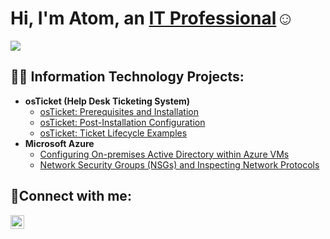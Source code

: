 <h1>Hi, I'm Atom, an <a href="https://linkedin.com/in/adan-gomez-9a77a5281">IT Professional</a>☺</h1>

![](https://i.imgur.com/waxVImv.png)

<h2>👨‍💻 Information Technology Projects:</h2>


- <b>osTicket (Help Desk Ticketing System)</b>
  - [osTicket: Prerequisites and Installation](https://github.com/AGZ2789/osticket-prereqs.git)
  - [osTicket: Post-Installation Configuration](https://github.com/AGZ2789/post-install-config-1)
  - [osTicket: Ticket Lifecycle Examples](https://github.com/AGZ2789/ticket-lifecycle/tree/main)
- <b>Microsoft Azure</b>
  - [Configuring On-premises Active Directory within Azure VMs](https://github.com/joshmadakorcc/configure-ad)
  - [Network Security Groups (NSGs) and Inspecting Network Protocols](https://github.com/joshmadakorcc/azure-network-protocols)

<h2>🤳Connect with me:</h2>

[<img align="left" alt="Josh | LinkedIn" width="22px" src="https://cdn.jsdelivr.net/npm/simple-icons@v3/icons/linkedin.svg" />][linkedin]

[linkedin]: https://www.linkedin.com/in/adan-gomez-3735982b8/

